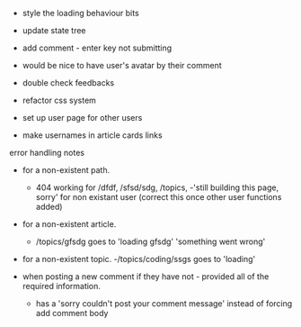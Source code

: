 - style the loading behaviour bits

- update state tree

- add comment - enter key not submitting
- would be nice to have user's avatar by their comment
- double check feedbacks

- refactor css system
- set up user page for other users
- make usernames in article cards links

error handling notes

- for a non-existent path.

  - 404 working for /dfdf, /sfsd/sdg, /topics,
    -'still building this page, sorry' for non existant user (correct this once other user functions added)

- for a non-existent article.
  - /topics/gfsdg goes to 'loading gfsdg' 'something went wrong'
- for a non-existent topic.
  -/topics/coding/ssgs goes to 'loading'
- when posting a new comment if they have not - provided all of the required information.
  - has a 'sorry couldn't post your comment message' instead of forcing add comment body
